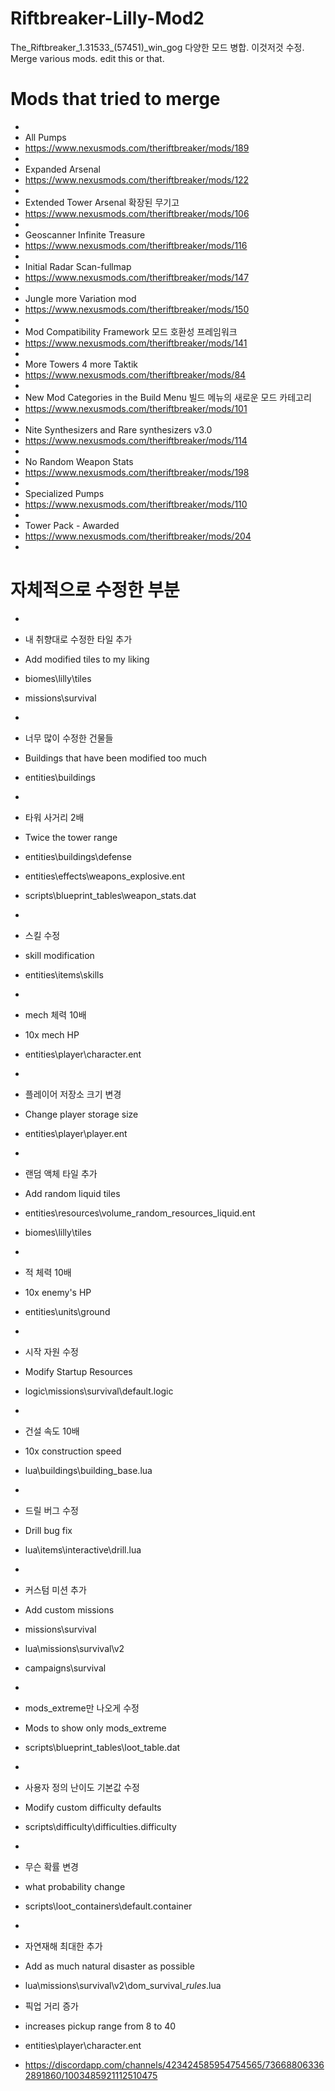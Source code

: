# Riftbreaker-Lilly-Mod2
 
The_Riftbreaker_1.31533_(57451)_win_gog
다양한 모드 병합.
이것저것 수정.
Merge various mods.
edit this or that.

# Mods that tried to merge
-
- All Pumps
- https://www.nexusmods.com/theriftbreaker/mods/189
- 
- Expanded Arsenal  
- https://www.nexusmods.com/theriftbreaker/mods/122  
- 
- Extended Tower Arsenal 확장된 무기고  
- https://www.nexusmods.com/theriftbreaker/mods/106  
- 
- Geoscanner Infinite Treasure
- https://www.nexusmods.com/theriftbreaker/mods/116
- 
- Initial Radar Scan-fullmap  
- https://www.nexusmods.com/theriftbreaker/mods/147  
- 
- Jungle more Variation mod  
- https://www.nexusmods.com/theriftbreaker/mods/150  
- 
- Mod Compatibility Framework 모드 호환성 프레임워크  
- https://www.nexusmods.com/theriftbreaker/mods/141  
- 
- More Towers 4 more Taktik  
- https://www.nexusmods.com/theriftbreaker/mods/84  
- 
- New Mod Categories in the Build Menu 빌드 메뉴의 새로운 모드 카테고리  
- https://www.nexusmods.com/theriftbreaker/mods/101  
- 
- Nite Synthesizers and Rare synthesizers v3.0  
- https://www.nexusmods.com/theriftbreaker/mods/114  
- 
- No Random Weapon Stats  
- https://www.nexusmods.com/theriftbreaker/mods/198  
- 
- Specialized Pumps
- https://www.nexusmods.com/theriftbreaker/mods/110
- 
- Tower Pack - Awarded  
- https://www.nexusmods.com/theriftbreaker/mods/204  
-
# 자체적으로 수정한 부분
-
- 내 취향대로 수정한 타일 추가
- Add modified tiles to my liking
- biomes\lilly\tiles
- missions\survival
- 
- 너무 많이 수정한 건물들
- Buildings that have been modified too much
- entities\buildings
- 
- 타워 사거리 2배
- Twice the tower range
- entities\buildings\defense
- entities\effects\weapons_explosive.ent
- scripts\blueprint_tables\weapon_stats.dat
- 
- 스킬 수정
- skill modification
- entities\items\skills
- 
- mech 체력 10배
- 10x mech HP
- entities\player\character.ent
- 
- 플레이어 저장소 크기 변경
- Change player storage size
- entities\player\player.ent
- 
- 랜덤 액체 타일 추가
- Add random liquid tiles
- entities\resources\volume_random_resources_liquid.ent
- biomes\lilly\tiles
- 
- 적 체력 10배
- 10x enemy's HP
- entities\units\ground
- 
- 시작 자원 수정
- Modify Startup Resources
- logic\missions\survival\default.logic
- 
- 건설 속도 10배
- 10x construction speed
- lua\buildings\building_base.lua
- 
- 드릴 버그 수정
- Drill bug fix
- lua\items\interactive\drill.lua
- 
- 커스텀 미션 추가
- Add custom missions
- missions\survival
- lua\missions\survival\v2
- campaigns\survival
- 
- mods_extreme만 나오게 수정
- Mods to show only mods_extreme
- scripts\blueprint_tables\loot_table.dat
- 
- 사용자 정의 난이도 기본값 수정
- Modify custom difficulty defaults
- scripts\difficulty\difficulties.difficulty
- 
- 무슨 확률 변경
- what probability change
- scripts\loot_containers\default.container
- 
- 자연재해 최대한 추가
- Add as much natural disaster as possible
- lua\missions\survival\v2\dom_survival_*_rules_*.lua

- 픽업 거리 증가
- increases pickup range from 8 to 40
- entities\player\character.ent
- https://discordapp.com/channels/423424585954754565/736688063362891860/1003485921112510475